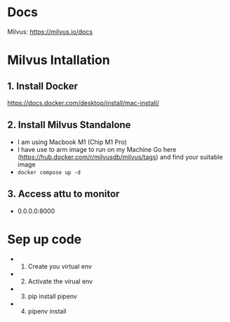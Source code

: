 # Docs
Milvus: https://milvus.io/docs
# Milvus Intallation 
## 1. Install Docker
https://docs.docker.com/desktop/install/mac-install/
## 2. Install Milvus Standalone
- I am using Macbook M1 (Chip M1 Pro)
- I have use to arm image to run on my Machine
    Go here (https://hub.docker.com/r/milvusdb/milvus/tags) and find your suitable image
- `docker compose up -d`
## 3. Access attu to monitor
- 0.0.0.0:8000
# Sep up code
- 1. Create you virtual env
- 2. Activate the virual env
- 3. pip install pipenv
- 4. pipenv install